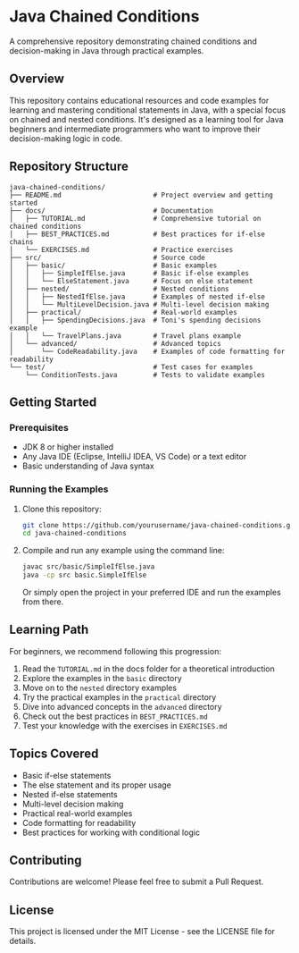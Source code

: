 # Java Chained Conditions

A comprehensive repository demonstrating chained conditions and decision-making in Java through practical examples.

## Overview

This repository contains educational resources and code examples for learning and mastering conditional statements in Java, with a special focus on chained and nested conditions. It's designed as a learning tool for Java beginners and intermediate programmers who want to improve their decision-making logic in code.

## Repository Structure

```
java-chained-conditions/
├── README.md                       # Project overview and getting started
├── docs/                           # Documentation
│   ├── TUTORIAL.md                 # Comprehensive tutorial on chained conditions
│   ├── BEST_PRACTICES.md           # Best practices for if-else chains
│   └── EXERCISES.md                # Practice exercises
├── src/                            # Source code
│   ├── basic/                      # Basic examples
│   │   ├── SimpleIfElse.java       # Basic if-else examples
│   │   └── ElseStatement.java      # Focus on else statement
│   ├── nested/                     # Nested conditions
│   │   ├── NestedIfElse.java       # Examples of nested if-else
│   │   └── MultiLevelDecision.java # Multi-level decision making
│   ├── practical/                  # Real-world examples
│   │   ├── SpendingDecisions.java  # Toni's spending decisions example
│   │   └── TravelPlans.java        # Travel plans example
│   └── advanced/                   # Advanced topics
│       └── CodeReadability.java    # Examples of code formatting for readability
└── test/                           # Test cases for examples
    └── ConditionTests.java         # Tests to validate examples
```

## Getting Started

### Prerequisites

- JDK 8 or higher installed
- Any Java IDE (Eclipse, IntelliJ IDEA, VS Code) or a text editor
- Basic understanding of Java syntax

### Running the Examples

1. Clone this repository:
   ```bash
   git clone https://github.com/yourusername/java-chained-conditions.git
   cd java-chained-conditions
   ```

2. Compile and run any example using the command line:
   ```bash
   javac src/basic/SimpleIfElse.java
   java -cp src basic.SimpleIfElse
   ```

   Or simply open the project in your preferred IDE and run the examples from there.

## Learning Path

For beginners, we recommend following this progression:

1. Read the `TUTORIAL.md` in the docs folder for a theoretical introduction
2. Explore the examples in the `basic` directory
3. Move on to the `nested` directory examples
4. Try the practical examples in the `practical` directory
5. Dive into advanced concepts in the `advanced` directory
6. Check out the best practices in `BEST_PRACTICES.md`
7. Test your knowledge with the exercises in `EXERCISES.md`

## Topics Covered

- Basic if-else statements
- The else statement and its proper usage
- Nested if-else statements
- Multi-level decision making
- Practical real-world examples
- Code formatting for readability
- Best practices for working with conditional logic

## Contributing

Contributions are welcome! Please feel free to submit a Pull Request.

## License

This project is licensed under the MIT License - see the LICENSE file for details.
